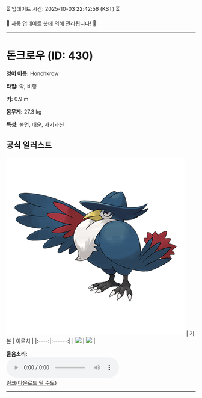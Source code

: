 
⏳ 업데이트 시간: 2025-10-03 22:42:56 (KST) ⏳

🤖 자동 업데이트 봇에 의해 관리됩니다! 🤖

---

# 돈크로우 (ID: 430)
**영어 이름:** Honchkrow

**타입:** 악, 비행

**키:** 0.9 m

**몸무게:** 27.3 kg

**특성:** 불면, 대운, 자기과신

## 공식 일러스트
![](https://raw.githubusercontent.com/PokeAPI/sprites/master/sprites/pokemon/other/official-artwork/430.png)
| 기본 | 이로치 |
|:----:|:------:|
| <img src="http://play.pokemonshowdown.com/sprites/ani/honchkrow.gif" width="200"> | <img src="http://play.pokemonshowdown.com/sprites/ani-shiny/honchkrow.gif" width="200"> |

**울음소리:**<br><audio controls src="https://raw.githubusercontent.com/PokeAPI/cries/main/cries/pokemon/latest/430.ogg"></audio><br> [링크(다운로드 될 수도)](https://raw.githubusercontent.com/PokeAPI/cries/main/cries/pokemon/latest/430.ogg)


---
